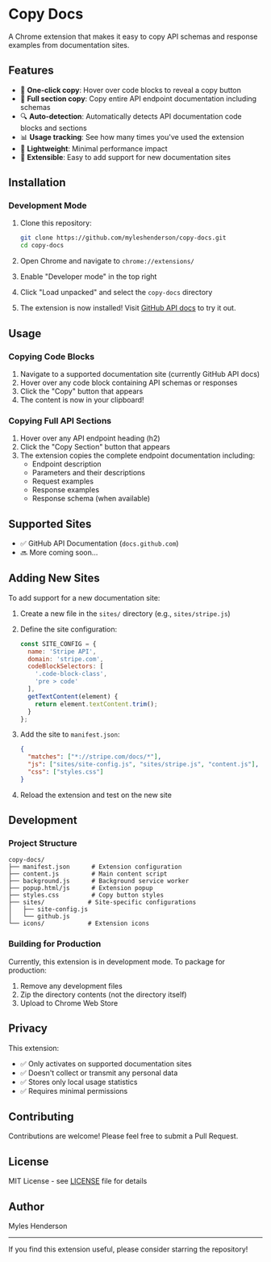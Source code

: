 # Copy Docs

A Chrome extension that makes it easy to copy API schemas and response examples from documentation sites.

## Features

- 🎯 **One-click copy**: Hover over code blocks to reveal a copy button
- 📄 **Full section copy**: Copy entire API endpoint documentation including schemas
- 🔍 **Auto-detection**: Automatically detects API documentation code blocks and sections
- 📊 **Usage tracking**: See how many times you've used the extension
- 🚀 **Lightweight**: Minimal performance impact
- 🔌 **Extensible**: Easy to add support for new documentation sites

## Installation

### Development Mode

1. Clone this repository:
   ```bash
   git clone https://github.com/myleshenderson/copy-docs.git
   cd copy-docs
   ```

2. Open Chrome and navigate to `chrome://extensions/`

3. Enable "Developer mode" in the top right

4. Click "Load unpacked" and select the `copy-docs` directory

5. The extension is now installed! Visit [GitHub API docs](https://docs.github.com/en/rest) to try it out.

## Usage

### Copying Code Blocks
1. Navigate to a supported documentation site (currently GitHub API docs)
2. Hover over any code block containing API schemas or responses
3. Click the "Copy" button that appears
4. The content is now in your clipboard!

### Copying Full API Sections
1. Hover over any API endpoint heading (h2)
2. Click the "Copy Section" button that appears
3. The extension copies the complete endpoint documentation including:
   - Endpoint description
   - Parameters and their descriptions
   - Request examples
   - Response examples
   - Response schema (when available)

## Supported Sites

- ✅ GitHub API Documentation (`docs.github.com`)
- 🔜 More coming soon...

## Adding New Sites

To add support for a new documentation site:

1. Create a new file in the `sites/` directory (e.g., `sites/stripe.js`)

2. Define the site configuration:
   ```javascript
   const SITE_CONFIG = {
     name: 'Stripe API',
     domain: 'stripe.com',
     codeBlockSelectors: [
       '.code-block-class',
       'pre > code'
     ],
     getTextContent(element) {
       return element.textContent.trim();
     }
   };
   ```

3. Add the site to `manifest.json`:
   ```json
   {
     "matches": ["*://stripe.com/docs/*"],
     "js": ["sites/site-config.js", "sites/stripe.js", "content.js"],
     "css": ["styles.css"]
   }
   ```

4. Reload the extension and test on the new site

## Development

### Project Structure

```
copy-docs/
├── manifest.json      # Extension configuration
├── content.js         # Main content script
├── background.js      # Background service worker
├── popup.html/js      # Extension popup
├── styles.css         # Copy button styles
├── sites/            # Site-specific configurations
│   ├── site-config.js
│   └── github.js
└── icons/            # Extension icons
```

### Building for Production

Currently, this extension is in development mode. To package for production:

1. Remove any development files
2. Zip the directory contents (not the directory itself)
3. Upload to Chrome Web Store

## Privacy

This extension:
- ✅ Only activates on supported documentation sites
- ✅ Doesn't collect or transmit any personal data
- ✅ Stores only local usage statistics
- ✅ Requires minimal permissions

## Contributing

Contributions are welcome! Please feel free to submit a Pull Request.

## License

MIT License - see [LICENSE](LICENSE) file for details

## Author

Myles Henderson

---

If you find this extension useful, please consider starring the repository!